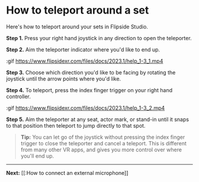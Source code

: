 # How to teleport around a set

Here's how to teleport around your sets in Flipside Studio.

**Step 1.** Press your right hand joystick in any direction to open the teleporter.

**Step 2.** Aim the teleporter indicator where you'd like to end up.

:gif https://www.flipsidexr.com/files/docs/2023.1/help_1-3_1.mp4

**Step 3.** Choose which direction you'd like to be facing by rotating the joystick until the arrow points where you'd like.

**Step 4.** To teleport, press the index finger trigger on your right hand controller.

:gif https://www.flipsidexr.com/files/docs/2023.1/help_1-3_2.mp4

**Step 5.** Aim the teleporter at any seat, actor mark, or stand-in until it snaps to that position then teleport to jump directly to that spot.

> **Tip:** You can let go of the joystick without pressing the index finger trigger to close the teleporter and cancel a teleport. This is different from many other VR apps, and gives you more control over where you'll end up.

---

**Next:** [[:How to connect an external microphone]]
